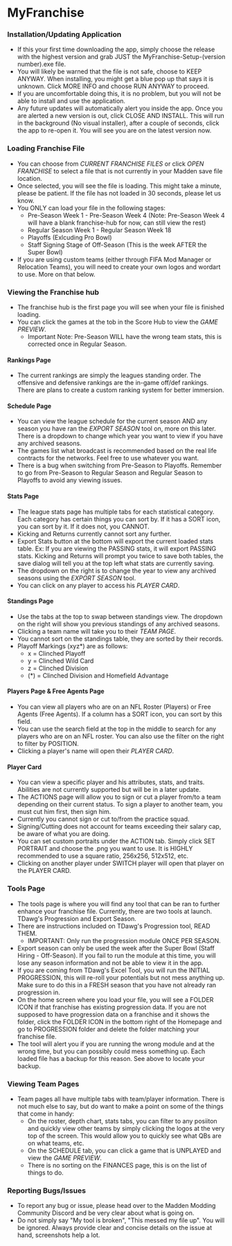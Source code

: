 
# MyFranchise

### Installation/Updating Application
- If this your first time downloading the app, simply choose the release with the highest version and grab JUST the MyFranchise-Setup-(version number).exe file.
- You will likely be warned that the file is not safe, choose to KEEP ANYWAY. When installing, you might get a blue pop up that says it is unknown. Click MORE INFO and choose RUN ANYWAY to proceed.
- If you are uncomfortable doing this, it is no problem, but you will not be able to install and use the application.
- Any future updates will automatically alert you inside the app. Once you are alerted a new version is out, click CLOSE AND INSTALL. This will run in the background (No visual installer), after a couple of seconds, click the app to re-open it. You will see you are on the latest version now.
### Loading Franchise File
- You can choose from *CURRENT FRANCHISE FILES* or click *OPEN FRANCHISE* to select a file that is not currently in your Madden save file location.
- Once selected, you will see the file is loading. This might take a minute, please be patient. If the file has not loaded in 30 seconds, please let us know.
- You ONLY can load your file in the following stages:
    - Pre-Season Week 1 - Pre-Season Week 4 (Note: Pre-Season Week 4 will have a blank franchise-hub for now, can still view the rest)
    - Regular Season Week 1 - Regular Season Week 18
    - Playoffs (Exlcuding Pro Bowl)
    - Staff Signing Stage of Off-Season (This is the week AFTER the Super Bowl)
- If you are using custom teams (either through FIFA Mod Manager or Relocation Teams), you will need to create your own logos and wordart to use. More on that below.
### Viewing the Franchise hub
- The franchise hub is the first page you will see when your file is finished loading.
- You can click the games at the tob in the Score Hub to view the *GAME PREVIEW*.
    - Important Note: Pre-Season WILL have the wrong team stats, this is corrected once in Regular Season.
#### Rankings Page
- The current rankings are simply the leagues standing order. The offensive and defensive rankings are the in-game off/def rankings. There are plans to create a custom ranking system for better immersion.
#### Schedule Page
- You can view the league schedule for the current season AND any season you have ran the *EXPORT SEASON* tool on, more on this later. There is a dropdown to change which year you want to view if you have any archived seasons.
- The games list what broadcast is recommended based on the real life contracts for the networks. Feel free to use whatever you want.
- There is a bug when switching from Pre-Season to Playoffs. Remember to go from Pre-Season to Regular Season and Regular Season to Playoffs to avoid any viewing issues.
#### Stats Page
- The league stats page has multiple tabs for each statistical category. Each category has certain things you can sort by. If it has a SORT icon, you can sort by it. If it does not, you CANNOT.
- Kicking and Returns currently cannot sort any further.
- Export Stats button at the bottom will export the current loaded stats table. Ex: If you are viewing the PASSING stats, it will export PASSING stats. Kicking and Returns will prompt you twice to save both tables, the save dialog will tell you at the top left what stats are currently saving.
- The dropdown on the right is to change the year to view any archived seasons using the *EXPORT SEASON* tool.
- You can click on any player to access his *PLAYER CARD*.
#### Standings Page
- Use the tabs at the top to swap between standings view. The dropdown on the right will show you previous standings of any archived seasons.
- Clicking a team name will take you to their *TEAM PAGE*.
- You cannot sort on the standings table, they are sorted by their records.
- Playoff Markings (xyz*) are as follows:
    - x = Clinched Playoff
    - y = Clinched Wild Card
    - z = Clinched Division
    - (*) = Clinched Division and Homefield Advantage
#### Players Page & Free Agents Page
- You can view all players who are on an NFL Roster (Players) or Free Agents (Free Agents). If a column has a SORT icon, you can sort by this field.
- You can use the search field at the top in the middle to search for any players who are on an NFL roster. You can also use the filter on the right to filter by POSITION.
- Clicking a player's name will open their *PLAYER CARD*.
#### Player Card
- You can view a specific player and his attributes, stats, and traits. Abilities are not currently supported but will be in a later update.
- The ACTIONS page will allow you to sign or cut a player from/to a team depending on their current status. To sign a player to another team, you must cut him first, then sign him.
- Currently you cannot sign or cut to/from the practice squad.
- Signing/Cutting does not account for teams exceeding their salary cap, be aware of what you are doing.
- You can set custom portraits under the ACTION tab. Simply click SET PORTRAIT and choose the .png you want to use. It is HIGHLY recommended to use a square ratio, 256x256, 512x512, etc.
- Clicking on another player under SWITCH player will open that player on the PLAYER CARD.
### Tools Page
- The tools page is where you will find any tool that can be ran to further enhance your franchise file. Currently, there are two tools at launch. TDawg's Progression and Export Season.
- There are instructions included on TDawg's Progression tool, READ THEM. 
    - IMPORTANT: Only run the progression module ONCE PER SEASON.
- Export season can only be used the week after the Super Bowl (Staff Hiring - Off-Season). If you fail to run the module at this time, you will lose any season information and not be able to view it in the app.
- If you are coming from TDawg's Excel Tool, you will run the INITIAL PROGRESSION, this will re-roll your potentials but not mess anything up. Make sure to do this in a FRESH season that you have not already ran progression in.
- On the home screen where you load your file, you will see a FOLDER ICON if that franchise has existing progression data. If you are not supposed to have progression data on a franchise and it shows the folder, click the FOLDER ICON in the bottom right of the Homepage and go to PROGRESSION folder and delete the folder matching your franchise file.
- The tool will alert you if you are running the wrong module and at the wrong time, but you can possibly could mess something up. Each loaded file has a backup for this reason. See above to locate your backup.
### Viewing Team Pages
- Team pages all have multiple tabs with team/player information. There is not much else to say, but do want to make a point on some of the things that come in handy:
    - On the roster, depth chart, stats tabs, you can filter to any posiiton and quickly view other teams by simply clicking the logos at the very top of the screen. This would allow you to quickly see what QBs are on what teams, etc.
    - On the SCHEDULE tab, you can click a game that is UNPLAYED and view the *GAME PREVIEW*.
    - There is no sorting on the FINANCES page, this is on the list of things to do.
### Reporting Bugs/Issues
- To report any bug or issue, please head over to the Madden Modding Community Discord and be very clear about what is going on.
- Do not simply say "My tool is broken", "This messed my file up". You will be ignored. Always provide clear and concise details on the issue at hand, screenshots help a lot.
